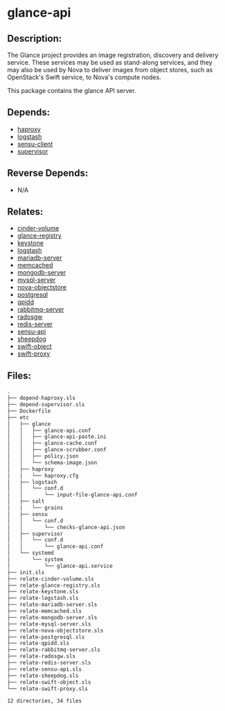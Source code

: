 # glance-api

## Description:

The Glance project provides an image registration, discovery and delivery service. These services may be used as stand-along services, and they may also be used by Nova to deliver images from object stores, such as OpenStack's Swift service, to Nova's compute nodes.

This package contains the glance API server.

## Depends:

  -  [haproxy](/salt/haproxy)
  -  [logstash](/salt/logstash)
  -  [sensu-client](/salt/sensu-client)
  -  [supervisor](/salt/supervisor)

## Reverse Depends:

  -  N/A

## Relates:

  -  [cinder-volume](/salt/cinder-volume)
  -  [glance-registry](/salt/glance-registry)
  -  [keystone](/salt/keystone)
  -  [logstash](/salt/logstash)
  -  [mariadb-server](/salt/mariadb-server)
  -  [memcached](/salt/memcached)
  -  [mongodb-server](/salt/mongodb-server)
  -  [mysql-server](/salt/mysql-server)
  -  [nova-objectstore](/salt/nova-objectstore)
  -  [postgresql](/salt/postgresql)
  -  [qpidd](/salt/qpidd)
  -  [rabbitmq-server](/salt/rabbitmq-server)
  -  [radosgw](/salt/radosgw)
  -  [redis-server](/salt/redis-server)
  -  [sensu-api](/salt/sensu-api)
  -  [sheepdog](/salt/sheepdog)
  -  [swift-object](/salt/swift-object)
  -  [swift-proxy](/salt/swift-proxy)

## Files:

```bash
.
├── depend-haproxy.sls
├── depend-supervisor.sls
├── Dockerfile
├── etc
│   ├── glance
│   │   ├── glance-api.conf
│   │   ├── glance-api-paste.ini
│   │   ├── glance-cache.conf
│   │   ├── glance-scrubber.conf
│   │   ├── policy.json
│   │   └── schema-image.json
│   ├── haproxy
│   │   └── haproxy.cfg
│   ├── logstash
│   │   └── conf.d
│   │       └── input-file-glance-api.conf
│   ├── salt
│   │   └── grains
│   ├── sensu
│   │   └── conf.d
│   │       └── checks-glance-api.json
│   ├── supervisor
│   │   └── conf.d
│   │       └── glance-api.conf
│   └── systemd
│       └── system
│           └── glance-api.service
├── init.sls
├── relate-cinder-volume.sls
├── relate-glance-registry.sls
├── relate-keystone.sls
├── relate-logstash.sls
├── relate-mariadb-server.sls
├── relate-memcached.sls
├── relate-mongodb-server.sls
├── relate-mysql-server.sls
├── relate-nova-objectstore.sls
├── relate-postgresql.sls
├── relate-qpidd.sls
├── relate-rabbitmq-server.sls
├── relate-radosgw.sls
├── relate-redis-server.sls
├── relate-sensu-api.sls
├── relate-sheepdog.sls
├── relate-swift-object.sls
└── relate-swift-proxy.sls

12 directories, 34 files
```
